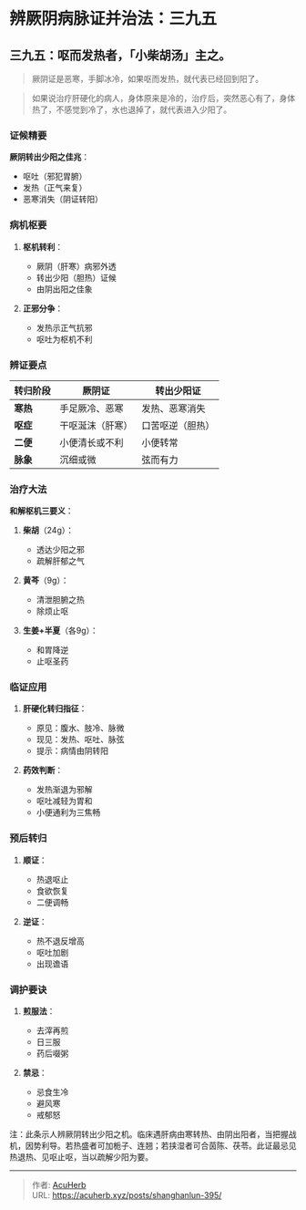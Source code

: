 # 辨厥阴病脉证并治法：三九五


## 三九五：呕而发热者，「小柴胡汤」主之。

<!--more-->

> 厥阴证是恶寒，手脚冰冷，如果呕而发热，就代表已经回到阳了。

> 如果说治疗肝硬化的病人，身体原来是冷的，治疗后，突然恶心有了，身体热了，不感觉到冷了，水也退掉了，就代表进入少阳了。

### 证候精要
**厥阴转出少阳之佳兆**：
- 呕吐（邪犯胃腑）
- 发热（正气来复）
- 恶寒消失（阴证转阳）

### 病机枢要
1. **枢机转利**：
   - 厥阴（肝寒）病邪外透
   - 转出少阳（胆热）证候
   - 由阴出阳之佳象

2. **正邪分争**：
   - 发热示正气抗邪
   - 呕吐为枢机不利

### 辨证要点
| 转归阶段 | 厥阴证               | 转出少阳证         |
|----------|----------------------|--------------------|
| **寒热** | 手足厥冷、恶寒       | 发热、恶寒消失     |
| **呕症** | 干呕涎沫（肝寒）     | 口苦呕逆（胆热）   |
| **二便** | 小便清长或不利       | 小便转常           |
| **脉象** | 沉细或微             | 弦而有力           |

### 治疗大法
**和解枢机三要义**：
1. **柴胡**（24g）：
   - 透达少阳之邪
   - 疏解肝郁之气

2. **黄芩**（9g）：
   - 清泄胆腑之热
   - 除烦止呕

3. **生姜+半夏**（各9g）：
   - 和胃降逆
   - 止呕圣药

### 临证应用
1. **肝硬化转归指征**：
   - 原见：腹水、肢冷、脉微
   - 现见：发热、呕吐、脉弦
   - 提示：病情由阴转阳

2. **药效判断**：
   - 发热渐退为邪解
   - 呕吐减轻为胃和
   - 小便通利为三焦畅

### 预后转归
1. **顺证**：
   - 热退呕止
   - 食欲恢复
   - 二便调畅

2. **逆证**：
   - 热不退反增高
   - 呕吐加剧
   - 出现谵语

### 调护要诀
1. **煎服法**：
   - 去滓再煎
   - 日三服
   - 药后啜粥

2. **禁忌**：
   - 忌食生冷
   - 避风寒
   - 戒郁怒

注：此条示人辨厥阴转出少阳之机。临床遇肝病由寒转热、由阴出阳者，当把握战机，因势利导。若热盛者可加栀子、连翘；若挟湿者可合茵陈、茯苓。此证最忌见热退热、见呕止呕，当以疏解少阳为要。

---

> 作者: [AcuHerb](https://acuherb.xyz)  
> URL: https://acuherb.xyz/posts/shanghanlun-395/  


